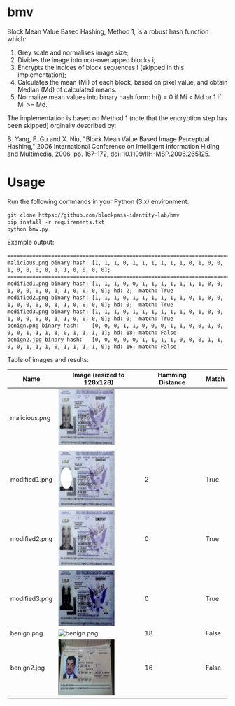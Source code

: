 # bmv

Block Mean Value Based Hashing, Method 1, is a robust hash function which:
 1) Grey scale and normalises image size; 
 2) Divides the image into non-overlapped blocks i; 
 3) Encrypts the indices of block sequences i (skipped in this implementation);
 4) Calculates the mean (Mi) of each block, based on pixel value, and obtain Median (Md) of calculated means.
 5) Normalize mean values into binary hash form: h(i) = 0 if Mi < Md or 1 if Mi >= Md. 
 
 The implementation is based on Method 1 (note that the encryption step has been skipped) orginally described by:
 
B. Yang, F. Gu and X. Niu, "Block Mean Value Based Image Perceptual Hashing," 2006 International Conference on Intelligent Information Hiding and Multimedia, 2006, pp. 167-172, doi: 10.1109/IIH-MSP.2006.265125.

# Usage
Run the following commands in your Python (3.x) environment:

```
git clone https://github.com/blockpass-identity-lab/bmv
pip install -r requirements.txt
python bmv.py
```

Example output:
```
=============================================================================================================================
malicious.png binary hash: [1, 1, 1, 0, 1, 1, 1, 1, 1, 1, 0, 1, 0, 0, 1, 0, 0, 0, 0, 1, 1, 0, 0, 0, 0];
=============================================================================================================================
modified1.png binary hash: [1, 1, 1, 0, 0, 1, 1, 1, 1, 1, 1, 1, 0, 0, 1, 0, 0, 0, 0, 1, 1, 0, 0, 0, 0]; hd: 2;  match: True
modified2.png binary hash: [1, 1, 1, 0, 1, 1, 1, 1, 1, 1, 0, 1, 0, 0, 1, 0, 0, 0, 0, 1, 1, 0, 0, 0, 0]; hd: 0;  match: True
modified3.png binary hash: [1, 1, 1, 0, 1, 1, 1, 1, 1, 1, 0, 1, 0, 0, 1, 0, 0, 0, 0, 1, 1, 0, 0, 0, 0]; hd: 0;  match: True
benign.png binary hash:    [0, 0, 0, 1, 1, 0, 0, 0, 1, 1, 0, 0, 1, 0, 0, 0, 1, 1, 1, 1, 0, 1, 1, 1, 1]; hd: 18; match: False
benign2.jpg binary hash:   [0, 0, 0, 0, 0, 1, 1, 1, 1, 0, 0, 0, 1, 1, 0, 0, 1, 1, 1, 0, 1, 1, 1, 1, 0]; hd: 16; match: False
```

Table of images and results:

| Name          | Image (resized to 128x128)                                                | Hamming Distance | Match |
|---------------|---------------------------------------------------------------------------|------------------|-------|
| malicious.png | <img src="img/malicious.png" alt="malicious.png" title="malicious.png" width="128" height="128" /> |  |  |
|               |                                                                           |                  |       |
| modified1.png | <img src="img/modified1.png" alt="modified1.png" title="modified1.png" width="128" height="128" /> | 2 | True |
| modified2.png | <img src="img/modified2.png" alt="modified2.png" title="modified2.png" width="128" height="128" /> | 0 | True |
| modified3.png | <img src="img/modified3.png" alt="modified3.png" title="modified3.png" width="128" height="128" /> | 0 | True |
| benign.png | <img src="img/benign.png" alt="benign.png" title="benign.png" width="128" height="128" /> | 18 | False |
| benign2.jpg | <img src="img/benign2.jpg" alt="benign2.jpg" title="benign2.jpg" width="128" height="128" /> | 16 | False |

